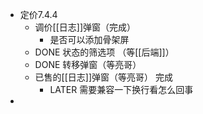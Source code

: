 - 定价7.4.4
	- 调价[[日志]]弹窗（完成）
		- 是否可以添加骨架屏
	- DONE 状态的筛选项 （等[[后端]]）
	- DONE 转移弹窗（等亮哥）
	- 已售的[[日志]]弹窗（等亮哥） 完成
		- LATER 需要兼容一下换行看怎么回事
-